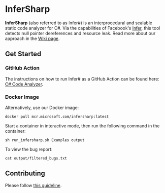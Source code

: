 # InferSharp

**InferSharp** (also referred to as Infer#) is an interprocedural and scalable static code analyzer for C#. Via the capabilities of Facebook's [Infer](https://fbinfer.com/), this tool detects null pointer dereferences and resource leak. Read more about our approach in the [Wiki page](https://github.com/microsoft/infersharp/wiki/InferSharp).

## Get Started
### GitHub Action
The instructions on how to run Infer# as a GitHub Action can be found here: [C# Code Analyzer](https://github.com/microsoft/CSharpCodeAnalyzer).

### Docker Image
Alternatively, use our Docker image:
```shell
docker pull mcr.microsoft.com/infersharp:latest
```
Start a container in interactive mode, then run the following command in the container:
```shell
sh run_infersharp.sh Examples output
```
To view the bug report:
```shell
cat output/filtered_bugs.txt
```

## Contributing

Please follow [this guideline](https://github.com/microsoft/infersharp/blob/main/CONTRIBUTING.md).
